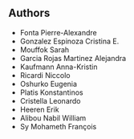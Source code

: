 Authors
-------
* Fonta Pierre-Alexandre
* Gonzalez Espinoza Cristina E.
* Mouffok Sarah
* Garcia Rojas Martinez Alejandra
* Kaufmann Anna-Kristin
* Ricardi Niccolo
* Oshurko Eugenia
* Platis Konstantinos
* Cristella Leonardo
* Heeren Erik
* Alibou Nabil William
* Sy Mohameth François
